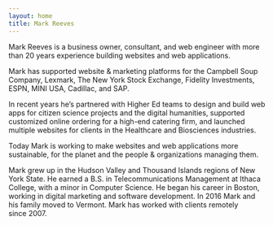 ```yaml
---
layout: home
title: Mark Reeves
---
```

Mark Reeves is a business owner, consultant, and web engineer with more than 20 years experience building websites and web&nbsp;applications.

Mark has supported website &amp; marketing platforms for the Campbell Soup Company, Lexmark, The New York Stock Exchange, Fidelity Investments, ESPN, MINI USA, Cadillac, and&nbsp;SAP.

In recent years he&rsquo;s partnered with Higher Ed teams to design and build web apps for citizen science projects and the digital humanities, supported customized online ordering for a high-end catering firm, and launched multiple websites for clients in the Healthcare and Biosciences&nbsp;industries.

Today Mark is working to make websites and web applications more sustainable, for the planet and the people &amp; organizations managing&nbsp;them.

Mark grew up in the Hudson Valley and Thousand Islands regions of New York State. He earned a B.S. in Telecommunications Management at Ithaca College, with a minor in Computer Science. He began his career in Boston, working in digital marketing and software development. In 2016 Mark and his family moved to Vermont. Mark has worked with clients remotely since&nbsp;2007.